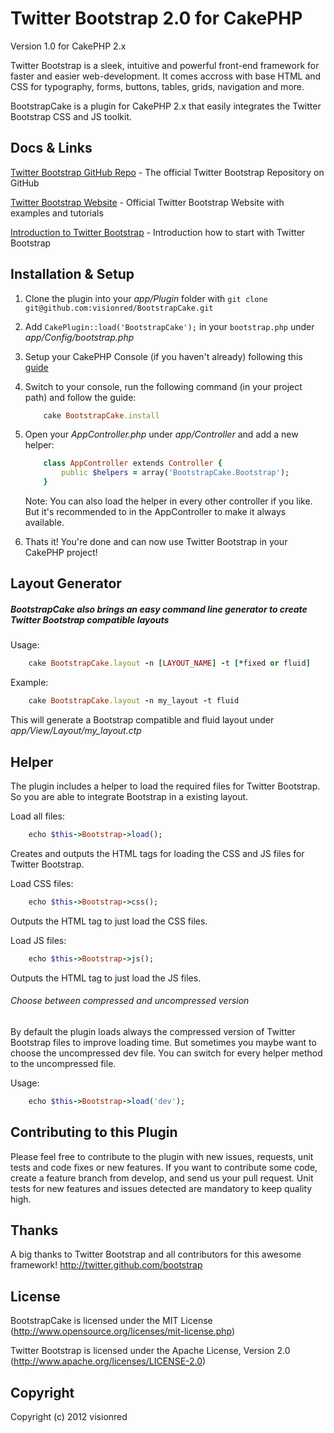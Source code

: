 # Twitter Bootstrap 2.0 for CakePHP

Version 1.0 for CakePHP 2.x 

Twitter Bootstrap is a sleek, intuitive and powerful front-end framework for faster and easier web-development. 
It comes accross with base HTML and CSS for typography, forms, buttons, tables, grids, navigation and more.

BootstrapCake is a plugin for CakePHP 2.x that easily integrates the Twitter Bootstrap CSS and JS toolkit. 

## Docs & Links 

[Twitter Bootstrap GitHub Repo](https://github.com/twitter/bootstrap "Twitter Bootstrap GitHub") - The official Twitter Bootstrap Repository on GitHub 

[Twitter Bootstrap Website](http://twitter.github.com/bootstrap/ "Twitter Bootstrap Website") - Official Twitter Bootstrap Website with examples and tutorials 

[Introduction to Twitter Bootstrap](http://twitter.github.com/bootstrap/getting-started.html "Introduction to Twitter Bootstrap") - Introduction how to start with Twitter Bootstrap 

## Installation & Setup

1. Clone the plugin into your _app/Plugin_ folder with `git clone git@github.com:visionred/BootstrapCake.git`

2. Add `CakePlugin::load('BootstrapCake');` in your `bootstrap.php` under _app/Config/bootstrap.php_

3. Setup your CakePHP Console (if you haven't already) following this [guide](http://book.cakephp.org/2.0/en/console-and-shells.html) 

4. Switch to your console, run the following command (in your project path) and follow the guide:

	```ruby
		cake BootstrapCake.install 
	```  

5. Open your _AppController.php_ under _app/Controller_ and add a new helper:

	```ruby
		class AppController extends Controller {
			public $helpers = array('BootstrapCake.Bootstrap'); 
		}
	```

	Note: You can also load the helper in every other controller if you like. But it's recommended to in the AppController to make it always available. 

6. Thats it! You're done and can now use Twitter Bootstrap in your CakePHP project! 

## Layout Generator 

##### BootstrapCake also brings an easy command line generator to create Twitter Bootstrap compatible layouts

Usage:

```ruby
	cake BootstrapCake.layout -n [LAYOUT_NAME] -t [*fixed or fluid] 	
```

Example:

```ruby
	cake BootstrapCake.layout -n my_layout -t fluid 
```

This will generate a Bootstrap compatible and fluid layout under _app/View/Layout/my_layout.ctp_

## Helper

The plugin includes a helper to load the required files for Twitter Bootstrap. 
So you are able to integrate Bootstrap in a existing layout.  

Load all files: 

```ruby
	echo $this->Bootstrap->load();
```

Creates and outputs the HTML tags for loading the CSS and JS files for Twitter Bootstrap.

Load CSS files:

```ruby
	echo $this->Bootstrap->css();
```

Outputs the HTML tag to just load the CSS files. 

Load JS files:

```ruby
	echo $this->Bootstrap->js(); 
```

Outputs the HTML tag to just load the JS files. 

###### Choose between compressed and uncompressed version

By default the plugin loads always the compressed version of Twitter Bootstrap files to improve loading time. 
But sometimes you maybe want to choose the uncompressed dev file. You can switch for every helper method to the uncompressed file.

Usage:

```ruby
	echo $this->Bootstrap->load('dev');
```

## Contributing to this Plugin 

Please feel free to contribute to the plugin with new issues, requests, unit tests and code fixes or new features. If you want to contribute some code, create a feature branch from develop, and send us your pull request. Unit tests for new features and issues detected are mandatory to keep quality high. 

## Thanks

A big thanks to Twitter Bootstrap and all contributors for this awesome framework! http://twitter.github.com/bootstrap

## License 
 
BootstrapCake is licensed under the MIT License (http://www.opensource.org/licenses/mit-license.php)

Twitter Bootstrap is licensed under the Apache License, Version 2.0 (http://www.apache.org/licenses/LICENSE-2.0)

## Copyright 

Copyright (c) 2012 visionred



